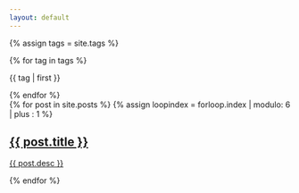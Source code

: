 ```yaml
---
layout: default
---
```

{% assign tags = site.tags %}

{% for tag in tags %}
  <p>{{ tag | first }}</p>
{% endfor %}



<section class="tiles">
	{% for post in site.posts %}
	{% assign loopindex = forloop.index | modulo: 6 | plus : 1 %}
	<article class="style{{ loopindex }}">
		<span class="image">
			<img src="{{ post.img | prepend: "/images/" | prepend: site.baseurl }}" alt="" />
		</span>
		<a href="{{ post.url | prepend: site.baseurl }}">
			<h2>{{ post.title }}</h2>
			<div class="content">
				<p>{{ post.desc }}</p>
			</div>
		</a>
	</article>
	{% endfor %}
</section>
